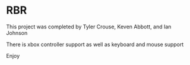 RBR
===
This project was completed by Tyler Crouse, Keven Abbott, and Ian Johnson

There is xbox controller support as well as keyboard and mouse support

Enjoy

